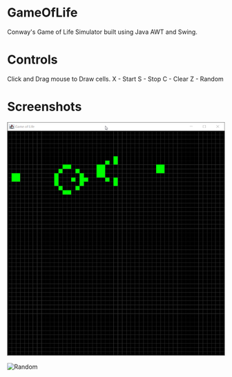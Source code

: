 # GameOfLife
 Conway's Game of Life Simulator built using Java AWT and Swing.
 
# Controls
Click and Drag mouse to Draw cells.
X - Start
S - Stop
C - Clear
Z - Random 

# Screenshots
![Glider Gun](https://github.com/arg0x/GameOfLife/blob/main/gif/glider_gun.gif?raw=true)

![Random](https://github.com/arg0x/GameOfLife/blob/main/gif/random.gif?raw=true)
